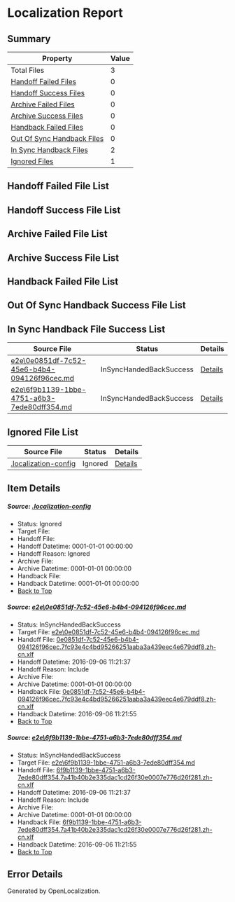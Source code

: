 # <a name='report-top'></a> Localization Report

## Summary
 Property | Value 
 -------- | ----- 
 Total Files | 3
[ Handoff Failed Files ](#handoff-failed-list)| 0
[ Handoff Success Files ](#handoff-success-list)| 0
[ Archive Failed Files ](#archive-failed-list)| 0
[ Archive Success Files ](#archive-success-list)| 0
[ Handback Failed Files ](#handback-failed-list)| 0
[ Out Of Sync Handback Files ](#outofsync-handback-success-list)| 0
[ In Sync Handback Files ](#insync-handback-success-list)| 2
[ Ignored Files ](#ignored-list)| 1

## <a name='handoff-failed-list'></a> Handoff Failed File List

## <a name='handoff-success-list'></a> Handoff Success File List

## <a name='archive-failed-list'></a> Archive Failed File List

## <a name='archive-success-list'></a> Archive Success File List

## <a name='handback-failed-list'></a> Handback Failed File List

## <a name='outofsync-handback-success-list'></a> Out Of Sync Handback Success File List

## <a name='insync-handback-success-list'></a> In Sync Handback File Success List
 Source File | Status | Details 
 ----------- | ------ | ------- 
 [e2e\0e0851df-7c52-45e6-b4b4-094126f96cec.md](https://github.com/OpenLocalizationTestOrg/ol-test0/blob/6859e6130c153109bc151a2207a4f67a9d445c64/e2e/0e0851df-7c52-45e6-b4b4-094126f96cec.md) | InSyncHandedBackSuccess | [Details](#2ed30edc5c11a81687670183bdaac0678af941731)
 [e2e\6f9b1139-1bbe-4751-a6b3-7ede80dff354.md](https://github.com/OpenLocalizationTestOrg/ol-test0/blob/6859e6130c153109bc151a2207a4f67a9d445c64/e2e/6f9b1139-1bbe-4751-a6b3-7ede80dff354.md) | InSyncHandedBackSuccess | [Details](#6c0378fcc78559a0d40384bca833470efb9f475f2)

## <a name='ignored-list'></a> Ignored File List
 Source File | Status | Details 
 ----------- | ------ | ------- 
 [.localization-config](https://github.com/OpenLocalizationTestOrg/ol-test0/blob/6859e6130c153109bc151a2207a4f67a9d445c64/.localization-config) | Ignored | [Details](#3d4f252ac210baf56311d7e97dcc2db10974dbd20)

## Item Details
##### <a name='3d4f252ac210baf56311d7e97dcc2db10974dbd20'></a> Source: [.localization-config](https://github.com/OpenLocalizationTestOrg/ol-test0/blob/6859e6130c153109bc151a2207a4f67a9d445c64/.localization-config)
* Status: Ignored
* Target File: 
* Handoff File: 
* Handoff Datetime: 0001-01-01 00:00:00
* Handoff Reason: Ignored
* Archive File: 
* Archive Datetime: 0001-01-01 00:00:00
* Handback File: 
* Handback Datetime: 0001-01-01 00:00:00
* [Back to Top](#report-top)

##### <a name='2ed30edc5c11a81687670183bdaac0678af941731'></a> Source: [e2e\0e0851df-7c52-45e6-b4b4-094126f96cec.md](https://github.com/OpenLocalizationTestOrg/ol-test0/blob/6859e6130c153109bc151a2207a4f67a9d445c64/e2e/0e0851df-7c52-45e6-b4b4-094126f96cec.md)
* Status: InSyncHandedBackSuccess
* Target File: [e2e\0e0851df-7c52-45e6-b4b4-094126f96cec.md](https://github.com/OpenLocalizationTestOrg/ol-test0-zhcn/blob/ad94a87ec331acfaba7f3a2281209ec5c937178b/e2e/0e0851df-7c52-45e6-b4b4-094126f96cec.md)
* Handoff File: [0e0851df-7c52-45e6-b4b4-094126f96cec.7fc93e4c4bd95266251aaba3a439eec4e679ddf8.zh-cn.xlf](https://github.com/OpenLocalizationTestOrg/ol-test0-handoff/blob/5b333934438ea2fc2524f91c85a9f2b5490b5324/ol-handoff/OpenLocalizationTestOrg/ol-test0-zhcn/ci/ht/0e0851df-7c52-45e6-b4b4-094126f96cec.7fc93e4c4bd95266251aaba3a439eec4e679ddf8.zh-cn.xlf)
* Handoff Datetime: 2016-09-06 11:21:37
* Handoff Reason: Include
* Archive File: 
* Archive Datetime: 0001-01-01 00:00:00
* Handback File: [0e0851df-7c52-45e6-b4b4-094126f96cec.7fc93e4c4bd95266251aaba3a439eec4e679ddf8.zh-cn.xlf](https://github.com/OpenLocalizationTestOrg/ol-test0-handback/blob/f094d8bd8b6385ca88731745a6cbc1c3c275d541/ol-handback/OpenLocalizationTestOrg/ol-test0-zhcn/ci/ht/0e0851df-7c52-45e6-b4b4-094126f96cec.7fc93e4c4bd95266251aaba3a439eec4e679ddf8.zh-cn.xlf)
* Handback Datetime: 2016-09-06 11:21:55
* [Back to Top](#report-top)

##### <a name='6c0378fcc78559a0d40384bca833470efb9f475f2'></a> Source: [e2e\6f9b1139-1bbe-4751-a6b3-7ede80dff354.md](https://github.com/OpenLocalizationTestOrg/ol-test0/blob/6859e6130c153109bc151a2207a4f67a9d445c64/e2e/6f9b1139-1bbe-4751-a6b3-7ede80dff354.md)
* Status: InSyncHandedBackSuccess
* Target File: [e2e\6f9b1139-1bbe-4751-a6b3-7ede80dff354.md](https://github.com/OpenLocalizationTestOrg/ol-test0-zhcn/blob/ad94a87ec331acfaba7f3a2281209ec5c937178b/e2e/6f9b1139-1bbe-4751-a6b3-7ede80dff354.md)
* Handoff File: [6f9b1139-1bbe-4751-a6b3-7ede80dff354.7a41b40b2e335dac1cd26f30e0007e776d26f281.zh-cn.xlf](https://github.com/OpenLocalizationTestOrg/ol-test0-handoff/blob/5b333934438ea2fc2524f91c85a9f2b5490b5324/ol-handoff/OpenLocalizationTestOrg/ol-test0-zhcn/ci/ht/6f9b1139-1bbe-4751-a6b3-7ede80dff354.7a41b40b2e335dac1cd26f30e0007e776d26f281.zh-cn.xlf)
* Handoff Datetime: 2016-09-06 11:21:37
* Handoff Reason: Include
* Archive File: 
* Archive Datetime: 0001-01-01 00:00:00
* Handback File: [6f9b1139-1bbe-4751-a6b3-7ede80dff354.7a41b40b2e335dac1cd26f30e0007e776d26f281.zh-cn.xlf](https://github.com/OpenLocalizationTestOrg/ol-test0-handback/blob/f094d8bd8b6385ca88731745a6cbc1c3c275d541/ol-handback/OpenLocalizationTestOrg/ol-test0-zhcn/ci/ht/6f9b1139-1bbe-4751-a6b3-7ede80dff354.7a41b40b2e335dac1cd26f30e0007e776d26f281.zh-cn.xlf)
* Handback Datetime: 2016-09-06 11:21:55
* [Back to Top](#report-top)


## Error Details

Generated by OpenLocalization.
